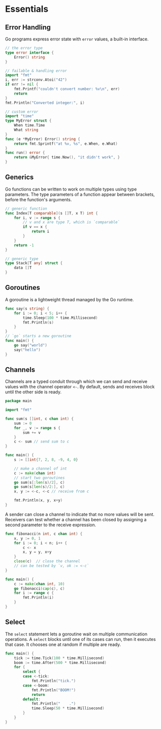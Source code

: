 # Essentials

## Error Handling

Go programs express error state with `error` values, a built-in interface.

```go
// the error type
type error interface {
    Error() string
}

// failable & handling error
import "fmt"
i, err := strconv.Atoi("42")
if err != nil {
    fmt.Printf("couldn't convert number: %v\n", err)
    return
}
fmt.Println("Converted integer:", i)

// custom error
import "time"
type MyError struct {
    When time.Time
    What string
}
func (e *MyError) Error() string {
    return fmt.Sprintf("at %v, %s", e.When, e.What)
}
func run() error {
    return &MyError{ time.Now(), "it didn't work", }
}
```

## Generics

Go functions can be written to work on multiple types using type parameters.
The type parameters of a function appear between brackets, before the
function's arguments.

```go
// generic function
func Index[T comparable](s []T, x T) int {
    for i, v := range s {
        // v and x are type T, which is `comparable`
        if v == x {
            return i
        }
    }
    return -1
}

// generic type
type Stack[T any] struct {
    data []T
}
```

## Goroutines

A goroutine is a lightweight thread managed by the Go runtime.

```go
func say(s string) {
    for i := 0; i < 5; i++ {
        time.Sleep(100 * time.Millisecond)
        fmt.Println(s)
    }
}
// `go` starts a new goroutine
func main() {
    go say("world")
    say("hello")
}
```

## Channels

Channels are a typed conduit through which we can send and receive
values with the channel operator `<-`. By default, sends and
receives block until the other side is ready.

```go
package main

import "fmt"

func sum(s []int, c chan int) {
    sum := 0
    for _, v := range s {
        sum += v
    }
    c <- sum // send sum to c
}

func main() {
    s := []int{7, 2, 8, -9, 4, 0}

    // make a channel of int
    c := make(chan int)
    // start two goroutines
    go sum(s[:len(s)/2], c)
    go sum(s[len(s)/2:], c)
    x, y := <-c, <-c // receive from c

    fmt.Println(x, y, x+y)
}
```

A sender can close a channel to indicate that no more values will be sent.
Receivers can test whether a channel has been closed by assigning a second
parameter to the receive expression.

```go
func fibonacci(n int, c chan int) {
    x, y := 0, 1
    for i := 0; i < n; i++ {
        c <- x
        x, y = y, x+y
    }
    close(c)  // close the channel
    // can be tested by `v, ok := <-c`
}

func main() {
    c := make(chan int, 10)
    go fibonacci(cap(c), c)
    for i := range c {
        fmt.Println(i)
    }
}
```

## Select

The `select` statement lets a goroutine wait on multiple communication
operations. A `select` blocks until one of its cases can run, then it
executes that case. It chooses one at random if multiple are ready.

```go
func main() {
    tick := time.Tick(100 * time.Millisecond)
    boom := time.After(500 * time.Millisecond)
    for {
        select {
        case <-tick:
            fmt.Println("tick.")
        case <-boom:
            fmt.Println("BOOM!")
            return
        default:
            fmt.Println("    .")
            time.Sleep(50 * time.Millisecond)
        }
    }
}
```
